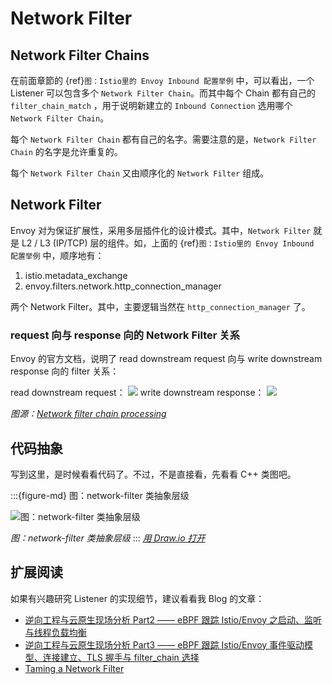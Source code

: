 # Network Filter

## Network Filter Chains
在前面章節的 {ref}`图：Istio里的 Envoy Inbound 配置举例` 中，可以看出，一个 Listener 可以包含多个 `Network Filter Chain`。而其中每个 Chain 都有自己的 `filter_chain_match`  ，用于说明新建立的 `Inbound Connection` 选用哪个 `Network Filter Chain`。

每个 `Network Filter Chain` 都有自己的名字。需要注意的是，`Network Filter Chain` 的名字是允许重复的。

每个 `Network Filter Chain` 又由顺序化的 `Network Filter` 组成。 

## Network Filter

Envoy 对为保证扩展性，采用多层插件化的设计模式。其中，`Network Filter` 就是 L2 / L3 (IP/TCP) 层的组件。如，上面的 {ref}`图：Istio里的 Envoy Inbound 配置举例` 中，顺序地有：
1. istio.metadata_exchange
2. envoy.filters.network.http_connection_manager

两个 Network Filter。其中，主要逻辑当然在 `http_connection_manager` 了。

### request 向与 response 向的 Network Filter 关系

Envoy 的官方文档，说明了 read downstream request 向与 write downstream response 向的 filter 关系：

read downstream request：
![](/ch2-envoy/arch/listener/listener.assets/lor-network-read.svg)
write downstream response：
![](/ch2-envoy/arch/listener/listener.assets/lor-network-write.svg)


*图源：[Network filter chain processing](https://www.envoyproxy.io/docs/envoy/latest/intro/life_of_a_request#network-filter-chain-processing)*


## 代码抽象

写到这里，是时候看看代码了。不过，不是直接看，先看看 C++ 类图吧。


:::{figure-md} 图：network-filter 类抽象层级

<img src="/ch2-envoy/arch/network-filter/network-filter-hierarchy.drawio.svg" alt="图：network-filter 类抽象层级">

*图：network-filter 类抽象层级*
:::
*[用 Draw.io 打开](https://app.diagrams.net/?ui=sketch#Uhttps%3A%2F%2Fistio-insider.mygraphql.com%2Fzh_CN%2Flatest%2F_images%2Fnetwork-filter-hierarchy.drawio.svg)*


## 扩展阅读

如果有兴趣研究 Listener 的实现细节，建议看看我 Blog 的文章：
 - [逆向工程与云原生现场分析 Part2 —— eBPF 跟踪 Istio/Envoy 之启动、监听与线程负载均衡](https://blog.mygraphql.com/zh/posts/low-tec/trace/trace-istio/trace-istio-part2/)
 - [逆向工程与云原生现场分析 Part3 —— eBPF 跟踪 Istio/Envoy 事件驱动模型、连接建立、TLS 握手与 filter_chain 选择](https://blog.mygraphql.com/zh/posts/low-tec/trace/trace-istio/trace-istio-part3/)
 - [Taming a Network Filter](https://blog.envoyproxy.io/taming-a-network-filter-44adcf91517)